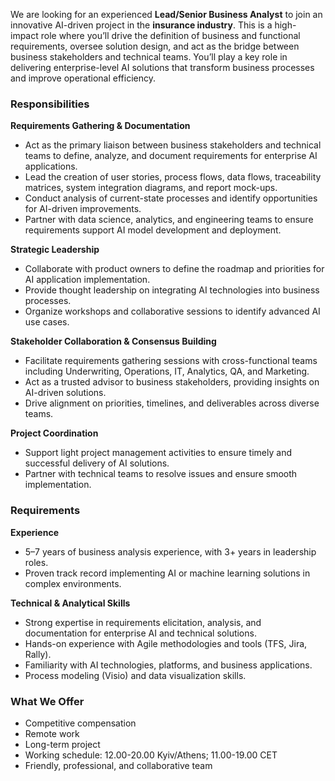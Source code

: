 We are looking for an experienced **Lead/Senior Business Analyst** to join an
innovative AI-driven project in the **insurance industry**. This is a high-
impact role where you’ll drive the definition of business and functional
requirements, oversee solution design, and act as the bridge between business
stakeholders and technical teams. You’ll play a key role in delivering
enterprise-level AI solutions that transform business processes and improve
operational efficiency.

### **Responsibilities**

**Requirements Gathering & Documentation**

  * Act as the primary liaison between business stakeholders and technical teams to define, analyze, and document requirements for enterprise AI applications.
  * Lead the creation of user stories, process flows, data flows, traceability matrices, system integration diagrams, and report mock-ups.
  * Conduct analysis of current-state processes and identify opportunities for AI-driven improvements.
  * Partner with data science, analytics, and engineering teams to ensure requirements support AI model development and deployment.

**Strategic Leadership**

  * Collaborate with product owners to define the roadmap and priorities for AI application implementation.
  * Provide thought leadership on integrating AI technologies into business processes.
  * Organize workshops and collaborative sessions to identify advanced AI use cases.

**Stakeholder Collaboration & Consensus Building**

  * Facilitate requirements gathering sessions with cross-functional teams including Underwriting, Operations, IT, Analytics, QA, and Marketing.
  * Act as a trusted advisor to business stakeholders, providing insights on AI-driven solutions.
  * Drive alignment on priorities, timelines, and deliverables across diverse teams.

**Project Coordination**

  * Support light project management activities to ensure timely and successful delivery of AI solutions.
  * Partner with technical teams to resolve issues and ensure smooth implementation.

### **Requirements**

**Experience**

  * 5–7 years of business analysis experience, with 3+ years in leadership roles.
  * Proven track record implementing AI or machine learning solutions in complex environments.

**Technical & Analytical Skills**

  * Strong expertise in requirements elicitation, analysis, and documentation for enterprise AI and technical solutions.
  * Hands-on experience with Agile methodologies and tools (TFS, Jira, Rally).
  * Familiarity with AI technologies, platforms, and business applications.
  * Process modeling (Visio) and data visualization skills.

### **What We Offer**

  * Competitive compensation
  * Remote work 
  * Long-term project
  * Working schedule: 12.00-20.00 Kyiv/Athens; 11.00-19.00 CET
  * Friendly, professional, and collaborative team